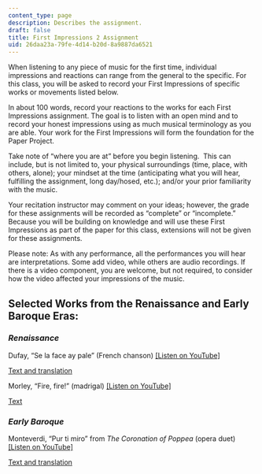 ```yaml
---
content_type: page
description: Describes the assignment.
draft: false
title: First Impressions 2 Assignment
uid: 26daa23a-79fe-4d14-b20d-8a9887da6521
---
```

When listening to any piece of music for the first time, individual impressions and reactions can range from the general to the specific. For this class, you will be asked to record your First Impressions of specific works or movements listed below.

In about 100 words, record your reactions to the works for each First Impressions assignment. The goal is to listen with an open mind and to record your honest impressions using as much musical terminology as you are able. Your work for the First Impressions will form the foundation for the Paper Project.

Take note of “where you are at” before you begin listening.  This can include, but is not limited to, your physical surroundings (time, place, with others, alone); your mindset at the time (anticipating what you will hear, fulfilling the assignment, long day/hosed, etc.); and/or your prior familiarity with the music.

Your recitation instructor may comment on your ideas; however, the grade for these assignments will be recorded as “complete” or “incomplete.” Because you will be building on knowledge and will use these First Impressions as part of the paper for this class, extensions will not be given for these assignments.

Please note: As with any performance, all the performances you will hear are interpretations. Some add video, while others are audio recordings. If there is a video component, you are welcome, but not required, to consider how the video affected your impressions of the music.

## Selected Works from the Renaissance and Early Baroque Eras:

### *Renaissance*

Dufay, “Se la face ay pale” (French chanson) [\[Listen on YouTube\]](https://www.youtube.com/watch?v=_SLRDmeP1gMLinks) 

[Text and translation](https://www.lieder.net/lieder/get_text.html?TextId=89583)

Morley, “Fire, fire!” (madrigal) [\[Listen on YouTube\]](https://www.youtube.com/watch?v=x2nRlVelF1ULinks)

[Text](https://www.lieder.net/lieder/get_text.html?TextId=57475)

### *Early Baroque*

Monteverdi, “Pur ti miro” from *The Coronation of Poppea* (opera duet) [\[Listen on YouTube\]](https://www.youtube.com/watch?v=_isL0E-4TsQLinks)

[Text and translation](https://www.lieder.net/lieder/get_text.html?TextId=132441)